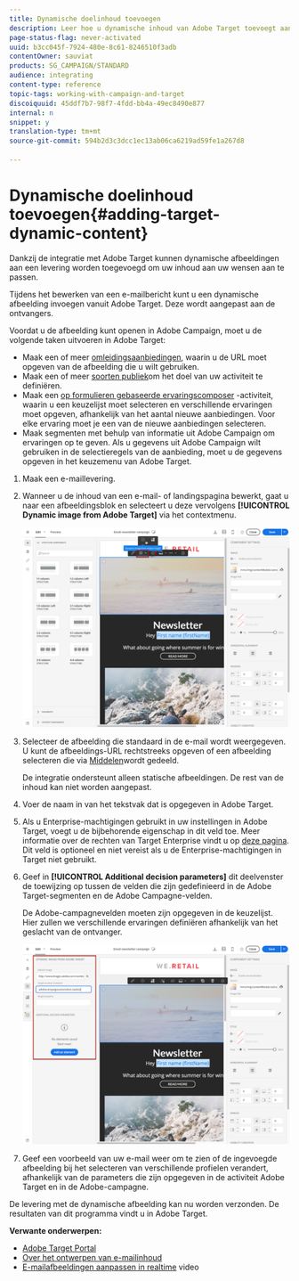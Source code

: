 ```yaml
---
title: Dynamische doelinhoud toevoegen
description: Leer hoe u dynamische inhoud van Adobe Target toevoegt aan een van uw Adobe-campagneleveringen.
page-status-flag: never-activated
uuid: b3cc045f-7924-480e-8c61-8246510f3adb
contentOwner: sauviat
products: SG_CAMPAIGN/STANDARD
audience: integrating
content-type: reference
topic-tags: working-with-campaign-and-target
discoiquuid: 45ddf7b7-98f7-4fdd-bb4a-49ec8490e877
internal: n
snippet: y
translation-type: tm+mt
source-git-commit: 594b2d3c3dcc1ec13ab06ca6219ad59fe1a267d8

---
```



# Dynamische doelinhoud toevoegen{#adding-target-dynamic-content}

Dankzij de integratie met Adobe Target kunnen dynamische afbeeldingen aan een levering worden toegevoegd om uw inhoud aan uw wensen aan te passen.

Tijdens het bewerken van een e-mailbericht kunt u een dynamische afbeelding invoegen vanuit Adobe Target. Deze wordt aangepast aan de ontvangers.

Voordat u de afbeelding kunt openen in Adobe Campaign, moet u de volgende taken uitvoeren in Adobe Target:

* Maak een of meer [omleidingsaanbiedingen](https://docs.adobe.com/content/help/en/target/using/experiences/offers/offer-redirect.html), waarin u de URL moet opgeven van de afbeelding die u wilt gebruiken.
* Maak een of meer [soorten publiek](https://docs.adobe.com/content/help/en/target/using/audiences/create-audiences/audiences.html)om het doel van uw activiteit te definiëren.
* Maak een [op formulieren gebaseerde ervaringscomposer](https://docs.adobe.com/content/help/en/target/using/experiences/form-experience-composer.html) -activiteit, waarin u een keuzelijst moet selecteren en verschillende ervaringen moet opgeven, afhankelijk van het aantal nieuwe aanbiedingen. Voor elke ervaring moet je een van de nieuwe aanbiedingen selecteren.
* Maak segmenten met behulp van informatie uit Adobe Campaign om ervaringen op te geven. Als u gegevens uit Adobe Campaign wilt gebruiken in de selectieregels van de aanbieding, moet u de gegevens opgeven in het keuzemenu van Adobe Target.

1. Maak een e-maillevering.
1. Wanneer u de inhoud van een e-mail- of landingspagina bewerkt, gaat u naar een afbeeldingsblok en selecteert u deze vervolgens **[!UICONTROL Dynamic image from Adobe Target]** via het contextmenu.

   ![](assets/tar_insert_dynamic_image.png)

1. Selecteer de afbeelding die standaard in de e-mail wordt weergegeven. U kunt de afbeeldings-URL rechtstreeks opgeven of een afbeelding selecteren die via [Middelen](../../integrating/using/working-with-campaign-and-assets-core-service.md)wordt gedeeld.

   De integratie ondersteunt alleen statische afbeeldingen. De rest van de inhoud kan niet worden aangepast.

1. Voer de naam in van het tekstvak dat is opgegeven in Adobe Target.
1. Als u Enterprise-machtigingen gebruikt in uw instellingen in Adobe Target, voegt u de bijbehorende eigenschap in dit veld toe. Meer informatie over de rechten van Target Enterprise vindt u op [deze pagina](https://marketing.adobe.com/resources/help/en_US/target/target/properties-overview.html). Dit veld is optioneel en niet vereist als u de Enterprise-machtigingen in Target niet gebruikt.
1. Geef in **[!UICONTROL Additional decision parameters]** dit deelvenster de toewijzing op tussen de velden die zijn gedefinieerd in de Adobe Target-segmenten en de Adobe Campagne-velden.

   De Adobe-campagnevelden moeten zijn opgegeven in de keuzelijst. Hier zullen we verschillende ervaringen definiëren afhankelijk van het geslacht van de ontvanger.

   ![](assets/tar_additional_decisionning_parameters.png)

1. Geef een voorbeeld van uw e-mail weer om te zien of de ingevoegde afbeelding bij het selecteren van verschillende profielen verandert, afhankelijk van de parameters die zijn opgegeven in de activiteit Adobe Target en in de Adobe-campagne.

De levering met de dynamische afbeelding kan nu worden verzonden. De resultaten van dit programma vindt u in Adobe Target.

**Verwante onderwerpen:**

* [Adobe Target Portal](https://marketing.adobe.com/resources/help/en_US/target/a4t/c_campaign_and_target.html)
* [Over het ontwerpen van e-mailinhoud](../../designing/using/designing-content-in-adobe-campaign.md)
* [E-mailafbeeldingen aanpassen in realtime](https://helpx.adobe.com/marketing-cloud/how-to/email-marketing.html) video

